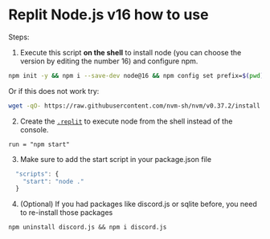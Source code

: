 # Replit Node.js v16 how to use

Steps:

1. Execute this script **on the shell** to install node (you can choose the version by editing the number 16) and configure npm.
```sh
npm init -y && npm i --save-dev node@16 && npm config set prefix=$(pwd)/node_modules/node && export PATH=$(pwd)/node_modules/node/bin:$PATH
```
Or if this does not work try:
```sh
wget -qO- https://raw.githubusercontent.com/nvm-sh/nvm/v0.37.2/install.sh | bash && export NVM_DIR=\"$([ -z \"${XDG_CONFIG_HOME-}\" ] && printf %s \"${HOME}/.nvm\" || printf %s \"${XDG_CONFIG_HOME}/nvm\")\" && [ -s \"$NVM_DIR/nvm.sh\" ] && \\. \"$NVM_DIR/nvm.sh\" && nvm install 16 && nvm use 16
```

2. Create the [`.replit`](https://docs.repl.it/repls/dot-replit) to execute node from the shell instead of the console.
```
run = "npm start"
```

3. Make sure to add the start script in your package.json file
```js
  "scripts": {
    "start": "node ."
  }
```

4. (Optional) If you had packages like discord.js or sqlite before, you need to re-install those packages
```
npm uninstall discord.js && npm i discord.js
```
